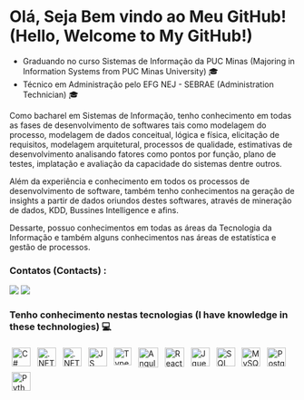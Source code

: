 
# Olá, Seja Bem vindo ao Meu GitHub! (Hello, Welcome to My GitHub!) 

 <ul>
    <li> Graduando no curso  Sistemas de Informação da PUC Minas (Majoring in Information Systems from PUC Minas University) 🎓</li>
    <li> Técnico em Administração pelo EFG NEJ - SEBRAE  (Administration Technician) 🎓 </li>
 </ul>
 
<p> Como bacharel em Sistemas de Informação, tenho conhecimento em todas as fases de desenvolvimento de softwares tais como modelagem do processo, modelagem de dados conceitual, lógica e física,  elicitação de requisitos, modelagem arquitetural, processos de qualidade, estimativas de desenvolvimento analisando fatores como pontos por função,  plano de testes, implatação e avaliação da capacidade do sistemas dentre outros. </p>
 
 <p> Além da experiência e conhecimento em todos os processos de desenvolvimento de software, também tenho conhecimentos na geração de insights  a partir de dados oriundos destes softwares, através de mineração de dados, KDD, Bussines Intelligence e afins. </p>
 
<p> Dessarte, possuo conhecimentos em todas as áreas da Tecnologia da Informação e também alguns conhecimentos nas áreas de estatística e gestão de processos. </p>
 
### Contatos (Contacts) :

<div>
<a href = "mailto:contato@cesarh.oncala"><img src="https://img.shields.io/badge/Gmail-D14836?style=for-the-badge&logo=gmail&logoColor=white" target="_blank"></a>
<a href="https://www.linkedin.com/in/cesaroncala" target="_blank"><img src="https://img.shields.io/badge/-LinkedIn-%230077B5?style=for-the-badge&logo=linkedin&logoColor=white" target="_blank"></a>   
</div>


 ### Tenho conhecimento nestas tecnologias (I have knowledge in these technologies) 💻
<p> 
 

<img src="https://cdn.worldvectorlogo.com/logos/c--4.svg" alt="C#" height="33" style="vertical-align:top; margin:4px"> 
 
 <img src="https://cdn.worldvectorlogo.com/logos/dot-net-core-7.svg" alt=".NET" height="33" style="vertical-align:top; margin:4px"> 

  <img src="https://cdn.worldvectorlogo.com/logos/netframework-1.svg" alt=".NET" height="33" style="vertical-align:top; margin:4px"> 
 
<img src="https://cdn.worldvectorlogo.com/logos/logo-javascript.svg" alt="JS" height="33" style="vertical-align:top; margin:4px;">
  
<img src="https://cdn.worldvectorlogo.com/logos/typescript.svg" alt="Typescript" height="31" style="vertical-align:top; margin:4px;">   

   <img src="https://icons-for-free.com/iconfiles/png/512/vscode+icons+type+angular-1324451232424045372.png" alt="Angular" height="35" style="vertical-align:top; margin:4px">
 
 <img src="https://cdn.worldvectorlogo.com/logos/react-native-1.svg" alt="React Native" height="34" style="vertical-align:top; margin:4px;">   
 
 <img src="https://cdn.worldvectorlogo.com/logos/jquery-4.svg" alt="Jquery" height="33" style="vertical-align:top; margin:4px">
       
 
 <img src="https://img.favpng.com/25/1/22/microsoft-sql-server-database-microsoft-corporation-application-software-png-favpng-vTJVuHCzMsyVhv07AjTXMqwh7.jpg" alt="SQL Server" height="33" style="vertical-align:top; margin:4px;">
 
  <img src="https://cdn.worldvectorlogo.com/logos/mysql-6.svg" alt="MySQL" height="33" style="vertical-align:top; margin:4px;">


 <img src="https://cdn.worldvectorlogo.com/logos/postgresql.svg" alt="Postgree" height="33" style="vertical-align:top; margin:4px;">

 
   <img src="https://cdn4.iconfinder.com/data/icons/logos-and-brands/512/267_Python_logo-512.png" alt="Python" height="33" style="vertical-align:top; margin:4px">
 


  </p>
  

  


